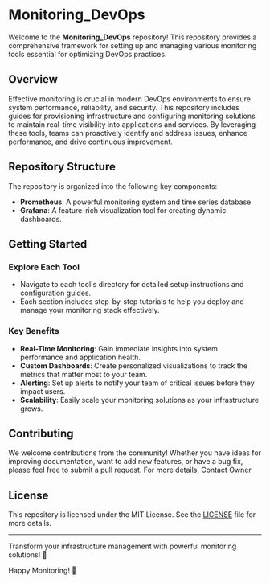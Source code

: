 # Monitoring_DevOps

Welcome to the **Monitoring_DevOps** repository! This repository provides a comprehensive framework for setting up and managing various monitoring tools essential for optimizing DevOps practices.

## Overview

Effective monitoring is crucial in modern DevOps environments to ensure system performance, reliability, and security. This repository includes guides for provisioning infrastructure and configuring monitoring solutions to maintain real-time visibility into applications and services. By leveraging these tools, teams can proactively identify and address issues, enhance performance, and drive continuous improvement.

## Repository Structure

The repository is organized into the following key components:

- **Prometheus**: A powerful monitoring system and time series database.
- **Grafana**: A feature-rich visualization tool for creating dynamic dashboards.

## Getting Started

### Explore Each Tool

- Navigate to each tool's directory for detailed setup instructions and configuration guides.
- Each section includes step-by-step tutorials to help you deploy and manage your monitoring stack effectively.

### Key Benefits

- **Real-Time Monitoring**: Gain immediate insights into system performance and application health.
- **Custom Dashboards**: Create personalized visualizations to track the metrics that matter most to your team.
- **Alerting**: Set up alerts to notify your team of critical issues before they impact users.
- **Scalability**: Easily scale your monitoring solutions as your infrastructure grows.

## Contributing

We welcome contributions from the community! Whether you have ideas for improving documentation, want to add new features, or have a bug fix, please feel free to submit a pull request. For more details, Contact Owner

## License

This repository is licensed under the MIT License. See the [LICENSE](LICENSE) file for more details.

---

Transform your infrastructure management with powerful monitoring solutions! 🌟

Happy Monitoring! 🚀
